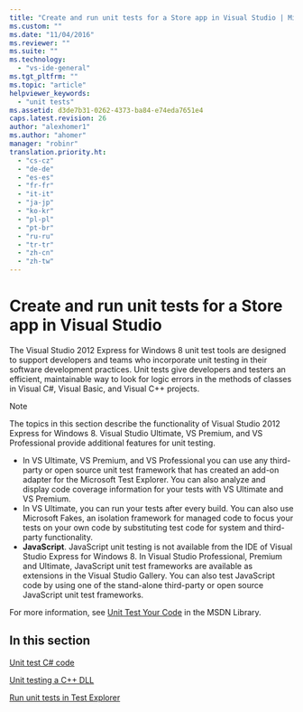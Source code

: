 ```yaml
---
title: "Create and run unit tests for a Store app in Visual Studio | Microsoft Docs"
ms.custom: ""
ms.date: "11/04/2016"
ms.reviewer: ""
ms.suite: ""
ms.technology: 
  - "vs-ide-general"
ms.tgt_pltfrm: ""
ms.topic: "article"
helpviewer_keywords: 
  - "unit tests"
ms.assetid: d3de7b31-0262-4373-ba84-e74eda7651e4
caps.latest.revision: 26
author: "alexhomer1"
ms.author: "ahomer"
manager: "robinr"
translation.priority.ht: 
  - "cs-cz"
  - "de-de"
  - "es-es"
  - "fr-fr"
  - "it-it"
  - "ja-jp"
  - "ko-kr"
  - "pl-pl"
  - "pt-br"
  - "ru-ru"
  - "tr-tr"
  - "zh-cn"
  - "zh-tw"
---
```

# Create and run unit tests for a Store app in Visual Studio
The Visual Studio 2012 Express for Windows 8 unit test tools are designed to support developers and teams who incorporate unit testing in their software development practices. Unit tests give developers and testers an efficient, maintainable way to look for logic errors in the methods of classes in Visual C#, Visual Basic, and Visual C++ projects.  
  
> [!NOTE]
>  The topics in this section describe the functionality of Visual Studio 2012 Express for Windows 8. Visual Studio Ultimate, VS Premium, and VS Professional provide additional features for unit testing.  
>   
>  -   In VS Ultimate, VS Premium, and VS Professional you can use any third-party or open source unit test framework that has created an add-on adapter for the Microsoft Test Explorer. You can also analyze and display code coverage information for your tests with VS Ultimate and VS Premium.  
> -   In VS Ultimate, you can run your tests after every build. You can also use Microsoft Fakes, an isolation framework for managed code to focus your tests on your own code by substituting test code for system and third-party functionality.  
> -   **JavaScript**. JavaScript unit testing is not available from the IDE of Visual Studio Express for Windows 8. In Visual Studio Professional, Premium and Ultimate, JavaScript unit test frameworks are available as extensions in the Visual Studio Gallery. You can also test JavaScript code by using one of the stand-alone third-party or open source JavaScript unit test frameworks.  
>   
>  For more information, see [Unit Test Your Code](../test/unit-test-your-code.md) in the MSDN Library.  
  
## In this section  
 [Unit test C# code](../test/unit-testing-visual-csharp-code-in-a-store-app.md)  
  
 [Unit testing a C++ DLL](../test/unit-testing-a-visual-cpp-dll-for-store-apps.md)  
  
 [Run unit tests in Test Explorer](../test/run-unit-tests-for-store-apps-in-visual-studio.md)